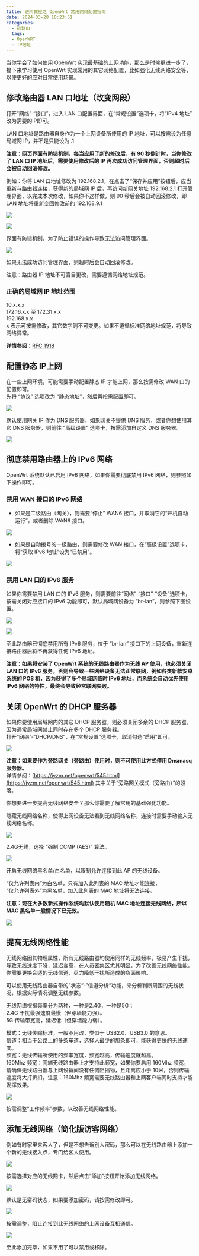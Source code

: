 ```yaml
---
title: 进阶教程之 OpenWrt 常用网络配置指南
date: 2024-03-28 10:23:51
categories:
  - 软路由
  tags:
  - OpenWRT
  - IP地址
---
```

当你学会了如何使用 OpenWrt 实现最基础的上网功能，那么是时候更进一步了，接下来学习使用 OpenWrt 实现常用的其它网络配置，比如强化无线网络安全等，以便更好的应对日常使用场景。

## 修改路由器 LAN 口地址（改变网段）

打开“网络”-“接口”，进入 LAN 口配置界面，在“常规设置”选项卡，将“IPv4 地址” 改为需要的IP即可。

LAN 口地址是路由器自身作为一个上网设备所使用的 IP 地址，可以按需设为任意局域网 IP，并不是只能设为 .1

**注意：网页界面有防错机制，每当应用了新的修改后，有 90 秒倒计时，当你修改了 LAN 口 IP 地址后，需要使用修改后的 IP 再次成功访问管理界面，否则超时后会被自动回滚修改。**

例如：你将 LAN 口地址修改为 192.168.2.1，在点击了“保存并应用”按钮后，应当重新与路由器连接，获得新的局域网 IP 后，再访问新网关地址 192.168.2.1 打开管理界面，以完成本次修改，如果你不这样做，则 90 秒后会被自动回滚修改，即 LAN 地址将重新变回修改前的 192.168.9.1

![](https://cdn.jsdelivr.net/gh/skyboy520/picture/picture/202403290806710.png)

![](https://cdn.jsdelivr.net/gh/skyboy520/picture/picture/202403290806711.png)

界面有防错机制，为了防止错误的操作导致无法访问管理界面。

![](https://cdn.jsdelivr.net/gh/skyboy520/picture/picture/202403290806713.png)

如果无法成功访问管理界面，则超时后会自动回滚修改。

注意：路由器 IP 地址不可盲目更改，需要遵循网络地址规范。

### 正确的局域网 IP 地址范围

10.x.x.x  
172.16.x.x 至 172.31.x.x  
192.168.x.x  
x 表示可按需修改，其它数字则不可变更。如果不遵循标准网络地址规范，将导致网络异常。

**详情参阅：**[RFC 1918](https://datatracker.ietf.org/doc/html/rfc4193)

## 配置静态 IP上网

在一些上网环境，可能需要手动配置静态 IP 才能上网，那么按需修改 WAN 口的配置即可。  
先将 “协议” 选项改为 “静态地址”，然后再按需配置即可。

![](https://cdn.jsdelivr.net/gh/skyboy520/picture/picture/202403290806714.png)

默认使用网关 IP 作为 DNS 服务器，如果网关不提供 DNS 服务，或者你想使用其它 DNS 服务器，则前往 “高级设置” 选项卡，按需添加自定义 DNS 服务器。

![](https://cdn.jsdelivr.net/gh/skyboy520/picture/picture/202403290806715.png)

## 彻底禁用路由器上的 IPv6 网络

OpenWrt 系统默认已启用 IPv6 网络，如果你需要彻底禁用 IPv6 网络，则参照如下操作即可。

### 禁用 WAN 接口的 IPv6 网络

-   如果是二级路由（网关），则需要“停止” WAN6 接口，并取消它的“开机自动运行”，或者删除 WAN6 接口。

![](https://cdn.jsdelivr.net/gh/skyboy520/picture/picture/202403290806716.png)

-   如果是自动拨号的一级路由，则需要修改 WAN 接口，在“高级设置”选项卡，将“获取 IPv6 地址”设为“已禁用”。

![](https://cdn.jsdelivr.net/gh/skyboy520/picture/picture/202403290806717.png)

### 禁用 LAN 口的 IPv6 服务

如果你需要禁用 LAN 口的 IPv6 服务，则需要前往“网络”-“接口”-“设备”选项卡，按需关闭对应接口的 IPv6 功能即可，默认局域网设备为 “br-lan”，则参照下图设置。

![](https://cdn.jsdelivr.net/gh/skyboy520/picture/picture/202403290806718.png)

![](https://cdn.jsdelivr.net/gh/skyboy520/picture/picture/202403290806719.png)

至此路由器已彻底禁用所有 IPv6 服务，位于 “br-lan” 接口下的上网设备，重新连接路由器后将不再获得任何 IPv6 地址。

**注意：如果将安装了 OpenWrt 系统的无线路由器作为无线 AP 使用，也必须关闭 LAN 口的 IPv6 服务，否则会导致一些网络设备无法正常联网，例如各类新款安卓系统的 POS 机，因为获得了多个局域网临时 IPv6 地址，而系统会自动优先使用 IPv6 网络的特性，最终会导致经常联网失败。**

## 关闭 OpenWrt 的 DHCP 服务器

如果你要使用局域网内的其它 DHCP 服务器，则必须关闭多余的 DHCP 服务器，因为通常局域网禁止同时存在多个 DHCP 服务器。  
打开“网络”-“DHCP/DNS”，在“常规设置”选项卡，取消勾选“启用”即可。

![](https://cdn.jsdelivr.net/gh/skyboy520/picture/picture/202403290806720.png)

**注意：如果要作为旁路网关（旁路由）使用时，则不可使用此方式停用 Dnsmasq 服务器。**  
详情参阅：[https://iyzm.net/openwrt/545.html](https://iyzm.net/openwrt/545.html) 其中关于“旁路网关模式（旁路由）”的段落。

你想要进一步提高无线网络安全？那么你需要了解常用的基础强化功能。

隐藏无线网络名称，使得上网设备无法看到无线网络名称，连接时需要手动输入无线网络名称。

![](https://cdn.jsdelivr.net/gh/skyboy520/picture/picture/202403290806721.png)

2.4G无线，选择 “强制 CCMP (AES)” 算法。

![](https://cdn.jsdelivr.net/gh/skyboy520/picture/picture/202403290806722.png)

开启无线网络黑名单/白名单，以限制允许连接到此 AP 的无线设备。

“仅允许列表内”为白名单，只有加入此列表的 MAC 地址才能连接，  
“仅允许列表外”为黑名单，加入此列表的 MAC 地址将无法连接。

**注意：现在大多数新式操作系统均默认使用随机 MAC 地址连接无线网络，所以 MAC 黑名单一般情况下已无效。**

![](https://cdn.jsdelivr.net/gh/skyboy520/picture/picture/202403290806723.png)

## 提高无线网络性能

无线网络因其物理属性，所有无线路由器均使用同样的无线频率，极易产生干扰，导致无线速度下降，延迟变高，在人员密集区尤其明显，为了改善无线网络性能，你需要更换合适的无线信道，尽力降低干扰所造成的负面影响。

可以使用无线路由器自带的”状态“-”信道分析“功能，来分析判断周围的无线状况，根据实际情况调整无线参数。

无线网络根据频率分为两种，一种是2.4G，一种是5G；  
2.4G 干扰最强速度最慢（但穿墙能力强）。  
5G 传输带宽高，延迟低（但穿墙能力弱）。

模式：无线传输标准，一般不用改，类似于 USB2.0、USB3.0 的意思。  
信道：相当于公路上的多条车道，选择人最少的那条即可，能获得更快的无线速度。  
频宽：无线传输所使用的频率宽度，频宽越高，传输速度就越高。  
160Mhz 频宽：高端无线路由器上才支持此频宽，如果你要启用 160Mhz 频宽，请确保无线路由器与上网设备间没有任何阻挡物，且距离应小于 10米，否则传输速度将大打折扣。注意：160Mhz 频宽需要无线路由器和上网客户端同时支持才能发挥效果。

![](https://cdn.jsdelivr.net/gh/skyboy520/picture/picture/202403290806724.png)

按需调整“工作频率”参数，以改善无线网络性能。

## 添加无线网络（简化版访客网络）

例如有时家里来客人了，但是不想告诉别人密码，那么可以在无线路由器上添加一个新的无线接入点，专门给客人使用。

![](https://cdn.jsdelivr.net/gh/skyboy520/picture/picture/202403290806725.png)

按需选择对应的无线网卡，然后点击“添加”按钮开始添加无线网络。

![](https://cdn.jsdelivr.net/gh/skyboy520/picture/picture/202403290806726.png)

默认是无密码状态，如果要添加密码，请按需修改即可。

![](https://cdn.jsdelivr.net/gh/skyboy520/picture/picture/202403290806727.png)

按需调整，阻止连接到此无线网络的上网设备互相通信。

![](https://cdn.jsdelivr.net/gh/skyboy520/picture/picture/202403290806728.png)

至此添加完毕，如果不用了可以禁用或移除。